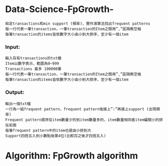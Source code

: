 # Data-Science-FpGrowth-

    給定transactions和min support (頻率)，實作演算法找出frequent patterns
    每一行代表一筆transaction，一筆transaction的Item之間用”,”區隔無空格
    每筆transaction的items皆依數字大小由小到大排序，至少有一個item

### Input: 
    輸入存有transactions的txt檔
    Item以數字表示，範圍為0~999
    Transactions 最多 100000筆
    每一行代表一筆transaction，一筆transaction的Item之間用”,”區隔無空格
    每筆transaction的items皆依數字大小由小到大排序，至少有一個item

### Output:
    輸出一個txt檔
    一行為一組frequent pattern，frequent pattern後接上”:”再接上support (出現頻率)
    Frequent pattern順序從item數量少的到item數量多的，item數量相同者item編號小的排在前面
    每筆frequent pattern中的item也是由小排到大
    Support四捨五入到小數點後第4位(比較完之後才四捨五入)

# Algorithm: FpGrowth algorithm

